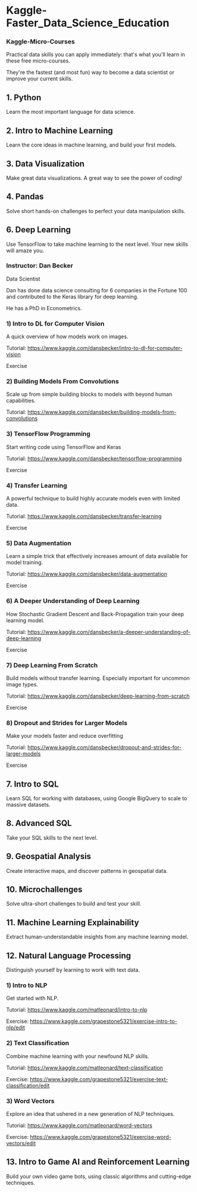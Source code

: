 # Kaggle-Faster_Data_Science_Education
### Kaggle-Micro-Courses

Practical data skills you can apply immediately: that's what you'll learn in these free micro-courses.

They're the fastest (and most fun) way to become a data scientist or improve your current skills.

## 1. Python

Learn the most important language for data science.


## 2. Intro to Machine Learning

Learn the core ideas in machine learning, and build your first models.


## 3. Data Visualization

Make great data visualizations. A great way to see the power of coding!

## 4. Pandas

Solve short hands-on challenges to perfect your data manipulation skills.

## 6. Deep Learning

Use TensorFlow to take machine learning to the next level. Your new skills will amaze you.


### Instructor: Dan Becker

Data Scientist

Dan has done data science consulting for 6 companies in the Fortune 100 and contributed to the Keras library for deep learning. 

He has a PhD in Econometrics.

### 1) Intro to DL for Computer Vision

A quick overview of how models work on images.

Tutorial: https://www.kaggle.com/dansbecker/intro-to-dl-for-computer-vision

Exercise

### 2) Building Models From Convolutions

Scale up from simple building blocks to models with beyond human capabilities.

Tutorial: https://www.kaggle.com/dansbecker/building-models-from-convolutions



### 3) TensorFlow Programming

Start writing code using TensorFlow and Keras

Tutorial: https://www.kaggle.com/dansbecker/tensorflow-programming

Exercise

### 4) Transfer Learning

A powerful technique to build highly accurate models even with limited data.

Tutorial: https://www.kaggle.com/dansbecker/transfer-learning

Exercise

### 5) Data Augmentation

Learn a simple trick that effectively increases amount of data available for model training.

Tutorial: https://www.kaggle.com/dansbecker/data-augmentation

Exercise

### 6) A Deeper Understanding of Deep Learning

How Stochastic Gradient Descent and Back-Propagation train your deep learning model.

Tutorial: https://www.kaggle.com/dansbecker/a-deeper-understanding-of-deep-learning

Exercise

### 7) Deep Learning From Scratch

Build models without transfer learning. Especially important for uncommon image types.

Tutorial: https://www.kaggle.com/dansbecker/deep-learning-from-scratch

Exercise

### 8) Dropout and Strides for Larger Models

Make your models faster and reduce overfitting

Tutorial: https://www.kaggle.com/dansbecker/dropout-and-strides-for-larger-models

Exercise



## 7. Intro to SQL

Learn SQL for working with databases, using Google BigQuery to scale to massive datasets.

## 8. Advanced SQL

Take your SQL skills to the next level.

## 9. Geospatial Analysis

Create interactive maps, and discover patterns in geospatial data.

## 10. Microchallenges

Solve ultra-short challenges to build and test your skill.

## 11. Machine Learning Explainability

Extract human-understandable insights from any machine learning model.


## 12. Natural Language Processing

Distinguish yourself by learning to work with text data.


### 1) Intro to NLP
Get started with NLP.

Tutorial: https://www.kaggle.com/matleonard/intro-to-nlp

Exercise: https://www.kaggle.com/grapestone5321/exercise-intro-to-nlp/edit


### 2) Text Classification
Combine machine learning with your newfound NLP skills.


Tutorial: https://www.kaggle.com/matleonard/text-classification

Exercise: https://www.kaggle.com/grapestone5321/exercise-text-classification/edit



### 3) Word Vectors
Explore an idea that ushered in a new generation of NLP techniques.

Tutorial: https://www.kaggle.com/matleonard/word-vectors

Exercise: https://www.kaggle.com/grapestone5321/exercise-word-vectors/edit


## 13. Intro to Game AI and Reinforcement Learning

Build your own video game bots, using classic algorithms and cutting-edge techniques.


